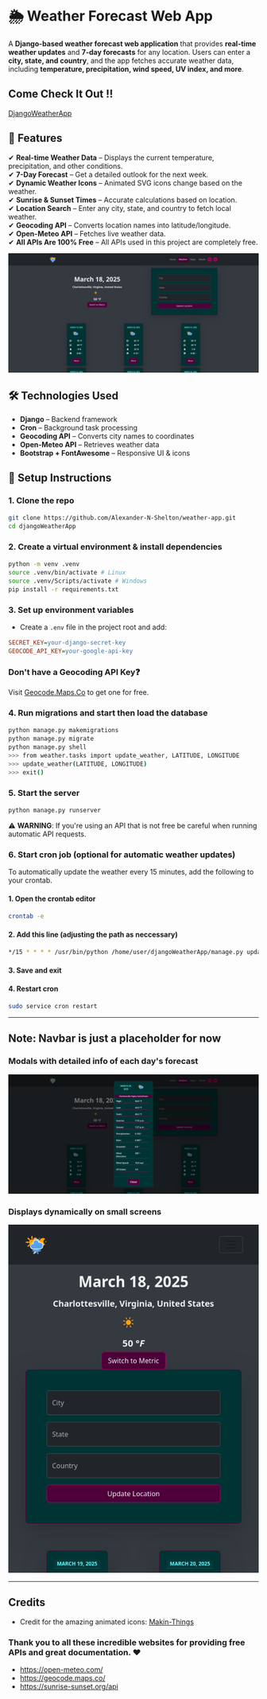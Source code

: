 # 🌦️ Weather Forecast Web App  

A **Django-based weather forecast web application** that provides **real-time weather updates** and **7-day forecasts** for any location. Users can enter a **city, state, and country**, and the app fetches accurate weather data, including **temperature, precipitation, wind speed, UV index, and more**.  

## Come Check It Out ‼️

[DjangoWeatherApp](https://djangoweatherwebapp.pythonanywhere.com/)

## 🚀 Features  

✔ **Real-time Weather Data** – Displays the current temperature, precipitation, and other conditions.  
✔ **7-Day Forecast** – Get a detailed outlook for the next week.  
✔ **Dynamic Weather Icons** – Animated SVG icons change based on the weather.  
✔ **Sunrise & Sunset Times** – Accurate calculations based on location.  
✔ **Location Search** – Enter any city, state, and country to fetch local weather.  
✔ **Geocoding API** – Converts location names into latitude/longitude.  
✔ **Open-Meteo API** – Fetches live weather data.  
✔ **All APIs Are 100% Free** – All APIs used in this project are completely free.

![Django Weather Forecast Web App](images/django_weather.png)

## 🛠️ Technologies Used  

- **Django** – Backend framework  
- **Cron** – Background task processing  
- **Geocoding API** – Converts city names to coordinates  
- **Open-Meteo API** – Retrieves weather data  
- **Bootstrap + FontAwesome** – Responsive UI & icons  

## 🔧 Setup Instructions  

### 1. Clone the repo

```bash
git clone https://github.com/Alexander-N-Shelton/weather-app.git
cd djangoWeatherApp
```

### 2. Create a virtual environment & install dependencies

```bash
python -m venv .venv
source .venv/bin/activate # Linux
source .venv/Scripts/activate # Windows
pip install -r requirements.txt
```

### 3. Set up environment variables

- Create a `.env` file in the project root and add:

```ini
SECRET_KEY=your-django-secret-key
GEOCODE_API_KEY=your-google-api-key
```

### Don't have a Geocoding API Key❓

Visit [Geocode.Maps.Co](https://geocode.maps.co/) to get one for free.

### 4. Run migrations and start then load the database

```bash
python manage.py makemigrations
python manage.py migrate
python manage.py shell
>>> from weather.tasks import update_weather, LATITUDE, LONGITUDE
>>> update_weather(LATITUDE, LONGITUDE)
>>> exit()
```

### 5. Start the server

```bash
python manage.py runserver
```

⚠️ **WARNING**: If you're using an API that is not free be careful when running automatic API requests.

### 6. Start cron job (optional for automatic weather updates)

To automatically update the weather every 15 minutes, add the following to your crontab.

#### 1. Open the crontab editor

```bash
crontab -e
```

#### 2. Add this line (adjusting the path as neccessary)

```bash
*/15 * * * * /usr/bin/python /home/user/djangoWeatherApp/manage.py update_weather
```

#### 3. Save and exit

#### 4. Restart cron

```bash
sudo service cron restart 
```

---

## Note: Navbar is just a placeholder for now

### Modals with detailed info of each day's forecast

![Modal with more info on weather forecast for each day](images/django_weather_modal.png)

### Displays dynamically on small screens

![Dynamic display of Django Weather Web App on small screens](images/django_weather_small_screen.png)

---

## Credits

- Credit for the amazing animated icons:
[Makin-Things](https://github.com/Makin-Things/weather-icons)

### Thank you to all these incredible websites for providing free APIs and great documentation. ❤️

- <https://open-meteo.com/>
- <https://geocode.maps.co/>
- <https://sunrise-sunset.org/api>
